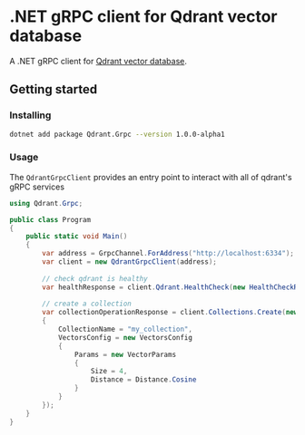 # .NET gRPC client for Qdrant vector database

A .NET gRPC client for [Qdrant vector database](https://qdrant.tech/).

## Getting started

### Installing

```sh
dotnet add package Qdrant.Grpc --version 1.0.0-alpha1
```

### Usage

The `QdrantGrpcClient` provides an entry point to interact with all of 
qdrant's gRPC services

```csharp
using Qdrant.Grpc;

public class Program
{
    public static void Main()
    {
        var address = GrpcChannel.ForAddress("http://localhost:6334");
        var client = new QdrantGrpcClient(address);
        
        // check qdrant is healthy
        var healthResponse = client.Qdrant.HealthCheck(new HealthCheckRequest());
        
        // create a collection
        var collectionOperationResponse = client.Collections.Create(new CreateCollection
        {
            CollectionName = "my_collection",
            VectorsConfig = new VectorsConfig
            {
                Params = new VectorParams
                { 
                    Size = 4,
                    Distance = Distance.Cosine
                }
            }
        });
    }
}
```